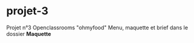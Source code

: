 # projet-3
Projet n°3 Openclassrooms "ohmyfood"
Menu, maquette et brief dans le dossier __Maquette__
